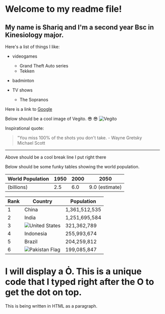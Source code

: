 # Welcome to my readme file!
## My name is Shariq and I'm a second year Bsc in Kinesiology major.

Here's a list of things I like:
* videogames
  * Grand Theft Auto series
  * Tekken  

* badminton
* TV shows
  * The Sopranos   

Here is a link to [Google](www.google.com)

Below should be a cool image of Vegito. :sunglasses: :sunglasses:
![Vegito](https://i.ytimg.com/vi/hh6LN8uwytE/maxresdefault.jpg)

Inspirational quote:
> "You miss 100% of the shots you don't take. - Wayne Gretsky       
> Michael Scott

---

Above should be a cool break line I put right there

Below should be some funky tables showing the world population.

| World Population | 1950 | 2000 | 2050
| ---------------- | ---- | ---- | -----
| (billions)| 2.5 | 6.0 | 9.0 (estimate) |

| Rank | Country | Population
| ---- | ------- | --------- |
| 1 | China | 1,361,512,535 |
| 2 | India | 1,251,695,584 |
| 3 | ![United States](https://cdn.britannica.com/33/4833-004-828A9A84/Flag-United-States-of-America.jpg) | 321,362,789 |
| 4 | Indonesia | 255,993,674|
| 5 | Brazil | 204,259,812 |
| 6 | ![Pakistan Flag](https://upload.wikimedia.org/wikipedia/commons/thumb/3/32/Flag_of_Pakistan.svg/1200px-Flag_of_Pakistan.svg.png) | 199,085,847 |


<h1> I will display a O&#775. This is a unique code that I typed right after the O to get the dot on top. </h1>

<p> This is being written in HTML as a paragraph. 